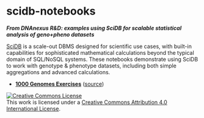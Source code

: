 # scidb-notebooks
***From DNAnexus R&D: examples using SciDB for scalable statistical analysis of geno+pheno datasets***

[SciDB](http://www.paradigm4.com/) is a scale-out DBMS designed for scientific use cases, with built-in capabilities for sophisticated mathematical calculations beyond the typical domain of SQL/NoSQL systems. These notebooks demonstrate using SciDB to work with genotype & phenotype datasets, including both simple aggregations and advanced calculations.

- [**1000 Genomes Exercises**](http://htmlpreview.github.io/?https://github.com/dnanexus-rnd/scidb-notebooks/blob/master/1000G.html) ([source](https://github.com/dnanexus-rnd/scidb-notebooks/blob/master/1000G.Rmd))

<a rel="license" href="http://creativecommons.org/licenses/by/4.0/"><img alt="Creative Commons License" style="border-width:0" src="https://i.creativecommons.org/l/by/4.0/88x31.png" /></a><br />This work is licensed under a <a rel="license" href="http://creativecommons.org/licenses/by/4.0/">Creative Commons Attribution 4.0 International License</a>.
